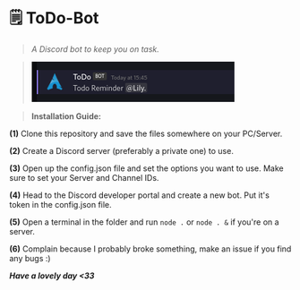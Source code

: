 # 🗒️ ToDo-Bot

> *A Discord bot to keep you on task.*

> <img src="example.png">


> **Installation Guide:**

**(1)** Clone this repository and save the files somewhere on your PC/Server.

**(2)** Create a Discord server (preferably a private one) to use.

**(3)** Open up the config.json file and set the options you want to use. Make sure to set your Server and Channel IDs.

**(4)** Head to the Discord developer portal and create a new bot. Put it's token in the config.json file.

**(5)** Open a terminal in the folder and run `node .` or `node . &` if you're on a server.

**(6)** Complain because I probably broke something, make an issue if you find any bugs :)

***Have a lovely day <33***
